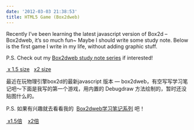 ```yaml
---
date: '2012-03-03 21:38:53'
title: HTML5 Game (Box2dweb)
---
```


Recently I’ve been learning the latest javascript version of Box2d – Box2dweb, it’s so much fun~ Maybe I should write some study note. Below is the first game I write in my life, without adding graphic stuff.

P.S. Check out my [Box2dweb study note series](http://box2dweb.com/box2dweb-study-note-series-box2dweb-%e5%ad%a6%e4%b9%a0%e7%ac%94%e8%ae%b0%e7%b3%bb%e5%88%97/ "Box2dweb Study Note Series | Box2dweb 学习笔记系列") if interested!

[ x 1.5 size](http://swotong.com/temple1.5.html "x1.5")   [x2 size](http://swotong.com/temple2.html "x2 size")

最近在玩物理引擎box2d的最新javascript 版本 — box2dweb，有空写写学习笔记吧～下面是我写的第一个游戏，用内置的 Debugdraw 方法绘制的，暂时还没贴图什么的。

P.S. 如果有兴趣就去看看我的  [Box2dweb学习笔记系列](http://box2dweb.com/box2dweb-study-note-series-box2dweb-%e5%ad%a6%e4%b9%a0%e7%ac%94%e8%ae%b0%e7%b3%bb%e5%88%97/ "Box2dweb Study Note Series | Box2dweb 学习笔记系列") 吧！

[ x1.5倍](http://swotong.com/temple1.5.html)    [x2倍](http://swotong.com/temple2.html)

<center></center>
